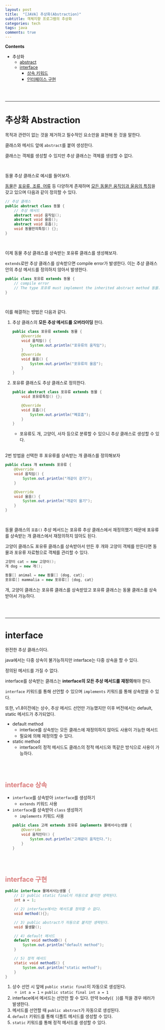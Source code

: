 ```yaml
---
layout: post
title:  "[JAVA] 추상화(Abstraction)"
subtitle: 객체지향 프로그램의 추상화
categories: tech
tags: java
comments: true
---
```

**Contents**
- 추상화
    - [abstract](#추상화-abstraction)
    - [interface](#interface)
        - [상속 키워드](#interface-상속)
        - [인터페이스 구현](#interface-구현)
<br/>
<br/>

---
# 추상화 Abstraction
목적과 관련이 없는 것을 제거하고 필수적인 요소만을 표현해 둔 것을 말한다.

클래스와 메서드 앞에 `abstract`를 붙여 생성한다.

클래스는 객체를 생성할 수 있지만 추상 클래스는 객체를 생성할 수 없다.

<br/>

동물 추상 클래스로 예시를 들어보자. 

<u>동물</u>은 <u>포유류, 조류, 어류</u> 등 다양하게 존재하며 <u>모든 동물은 움직임과 울음의 특징</u>을 갖고 있으며 다음과 같이 정의할 수 있다.

```java
// 추상 클래스
public abstract class 동물 {
    // 추상 메서드
	abstract void 움직임();
	abstract void 울음();
    abstract void 호흡();
    void 동물만의특징() {};
}
```
<br/>

이제 동물 추상 클래스를 상속받는 포유류 클래스를 생성해보자.

`extends`로만 추상 클래스를 상속받으면 compile error가 발생한다. 이는 추상 클래스 안의 추상 메서드를 정의하지 않아서 발생한다.

```java
public class 포유류 extends 동물 {
    // compile error
    // The type 포유류 must implement the inherited abstract method 동물.움직임()
}
```
<br/>

이를 해결하는 방법은 다음과 같다.
1. 추상 클래스의 **모든 추상 메서드를 오버라이딩** 한다.  
    ```java
    public class 포유류 extends 동물 {
        @Override
        void 움직임() {
            System.out.println("포유류의 움직임");
        }
        @Override
        void 울음() {
            System.out.println("포유류의 울음");
        }
    }
    ```
2. 포유류 클래스도 추상 클래스로 정의한다.  
    ```java
    public abstract class 포유류 extends 동물 {
        void 포유류특징() {};

        @Override
        void 호흡(){
            System.out.println("폐호흡");
        }
    }
    ```
    - 포유류도 개, 고양이, 사자 등으로 분류할 수 있으니 추상 클래스로 생성할 수 있다.

<br/>
2번 방법을 선택한 후 포유류를 상속받는 개 클래스를 정의해보자

```java
public class 개 extends 포유류 {
	@Override
	void 움직임() {
		System.out.println("개같이 걷기");
	}

	@Override
	void 울음() {
		System.out.println("개같이 울기");
	}
}
```
<br/>

동물 클래스의 `호흡()` 추상 메서드는 포유류 추상 클래스에서 재정의했기 때문에 포유류를 상속받는 개 클래스에서 재정의하지 않아도 된다.

고양이 클래스도 포유류 클래스를 상속받아서 만든 후 개와 고양이 객체를 만든다면 동물과 포유류 자료형으로 객체를 관리할 수 있다.
```java
고양이 cat = new 고양이();
개 dog = new 개();

동물[] animal = new 동물[] {dog, cat};
포유류[] mammalia = new 포유류[] {dog, cat}
```
개, 고양이 클래스는 포유류 클래스를 상속받았고 포유류 클래스는 동물 클래스를 상속받아서 가능하다.

<br/>
<br/>
<hr>

# interface
완전한 추상 클래스이다.

java에서는 다중 상속이 불가능하지만 interface는 다중 상속을 할 수 있다.

정의된 메서드를 가질 수 없다.

interface를 상속받는 클래스는 **interface의 모든 추상 메서드를 재정의**해야 한다.

`interface` 키워드를 통해 선언할 수 있으며 `implements` 키워드를 통해 상속받을 수 있다. 

또한, v1.8이전에는 상수, 추상 메서드 선언만 가능했지만 이후 버전에서는 default, static 메서드가 추가되었다.
- default method
    - interface를 상속받는 모든 클래스에 재정의하지 않아도 사용이 가능한 메서드
    - 필요에 의해 재정의할 수 있다.
- static method
    - interface의 정적 메서드도 클래스의 정적 메서드와 똑같은 방식으로 사용이 가능하다.

<br/>
<br/>

## <span style="color:#da7c7c">interface 상속</span>
- `interface`를 상속받아 `interface`를 생성하기
    - `extends` 키워드 사용
- `interface`를 상속받아 `class` 생성하기
    - `implements` 키워드 사용  
    ```java
    public class 고래 extends 포유류 implements 물에서사는생물 {
        @Override
        void 움직인다() {
            System.out.println("고래같이 움직인다.");
        }
    }
    ```

<br/>
<br/>

## <span style="color:#da7c7c">interface 구현</span>
```java
public interface 물에서사는생물 {
    // 1) public static final이 자동으로 붙지만 생략된다.
    int a = 1;

    // 2) interface에서는 메서드를 정의할 수 없다.
    void method(){};

    // 3) public abstract가 자동으로 붙지만 생략된다.
    void 물생활();

    // 4) default 메서드
    default void methodD() {
		System.out.println("default method");
	}

    // 5) 정적 메서드
	static void methodS() {
		System.out.println("static method");
	}
}
```
1. 상수 선언 시 앞에 `public static final`이 자동으로 생성된다.
    - `int a = 1` = `public static final int a = 1`
2. interface에서 메서드는 선언만 할 수 있다. 만약 body(`{ }`)를 적을 경우 에러가 발생한다.
3. 메서드를 선언할 때 `public abstract`가 자동으로 생성된다.
4. `default` 키워드를 통해 디폴트 메서드를 생성할 수 있다.
5. `static` 키워드를 통해 정적 메서드를 생성할 수 있다.
